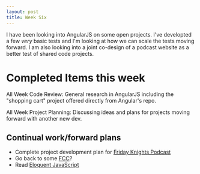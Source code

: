 ```yaml
---
layout: post
title: Week Six
---
```


I have been looking into AngularJS on some open projects.  I've developted a few _very_ basic tests and I'm looking at how we can scale the tests moving forward. I am also looking into a joint co-design of a podcast website as a better test of shared code projects.

# Completed Items this week

All Week Code Review: General research in AngularJS including the "shopping cart" project offered directly from Angular's repo.

All Week Project Planning: Discussing ideas and plans for projects moving forward with another new dev.

## Continual work/forward plans

- Complete project development plan for [Friday Knights Podcast][1]
- Go back to some [FCC][2]?
- Read [Eloquent JavaScript][4]

[1]: https://github.com/zacharyweaver/FridayKnights
[2]: http://FreeCodeCamp.com/
[3]: http://eloquentjavascript.net/3rd_edition/
[4]: http://eloquentjavascript.net/Eloquent_JavaScript.pdf